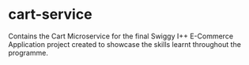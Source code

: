 # cart-service

Contains the Cart Microservice for the final Swiggy I++ E-Commerce Application project created to showcase the skills learnt throughout the programme.
